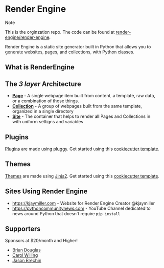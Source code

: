 # Render Engine

> [!NOTE]
> This is the orginzation repo.
> The code can be found at [render-engine/render-engine](https://github.com/render-engine/render-engine).

Render Engine is a static site generator built in Python that allows you to generate websites, pages, and collections, with Python classes.

## What is RenderEngine
## The _3 layer_ Architecture 

* **[Page](https://render-engine.readthedocs.io/en/latest/page)** - A single webpage item built from content, a template, raw data, or a combination of those things.
* **[Collection](https://render-engine.readthedocs.io/en/latest/collection/)** - A group of webpages built from the same template, organized in a single directory
* **[Site](https://render-engine.readthedocs.io/en/latest/site/)** - The container that helps to render all Pages and Collections in with uniform settigns and variables

## Plugins
[Plugins](https://render-engine.readthedocs.io/en/latest/plugins/) are made using [pluggy](https://github.com/pytest-dev/pluggy). Get started using this [cookiecutter template](https://github.com/render-engine/cc-render-engine-plugins).

## Themes
[Themes]() are made using [Jinja2](https://palletsprojects.com/p/jinja/). Get started using this [cookiecutter template](https://github.com/render-engine/cc-render-engine-themes/blob/main/README.md).

## Sites Using Render Engine

- https://kjaymiller.com - Website for Render Engine Creator @kjaymiller
- https://pythoncommunitynews.com - YouTube Channel dedicated to news around Python that doesn't require `pip install`

## Supporters
Sponsors at $20/month and Higher!

* [Brian Douglas](https://github.com/bdougie)
* [Carol Willing](https://github.com/willingc)
* [Jason Brechin](https://github.com/brechin)
